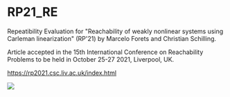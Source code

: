 # RP21_RE

Repeatibility Evaluation for "Reachability of weakly nonlinear systems using Carleman linearization" (RP'21) by Marcelo Forets and Christian Schilling.

Article accepted in the 15th International Conference on Reachability Problems to be held in October 25-27 2021, Liverpool, UK.

https://rp2021.csc.liv.ac.uk/index.html

![](https://rp2021.csc.liv.ac.uk/images/LivVGM-McCoy_Wynne-5880.png)
